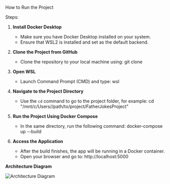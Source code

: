 How to Run the Project

Steps:

1. **Install Docker Desktop**
   - Make sure you have Docker Desktop installed on your system.
   - Ensure that WSL2 is installed and set as the default backend.

2. **Clone the Project from GitHub**
   - Clone the repository to your local machine using:
     git clone <repository-url>

3. **Open WSL**
   - Launch Command Prompt (CMD) and type:
     wsl

4. **Navigate to the Project Directory**
   - Use the `cd` command to go to the project folder, for example:
     cd "/mnt/c/Users/<your-username>/path/to/project/FatherJokesProject"

5. **Run the Project Using Docker Compose**
   - In the same directory, run the following command:
     docker-compose up --build

6. **Access the Application**
   - After the build finishes, the app will be running in a Docker container.
   - Open your browser and go to:
     http://localhost:5000

**Architecture Diagram**

![Architecture Diagram](https://i.imgur.com/cfnGKHv.png)
